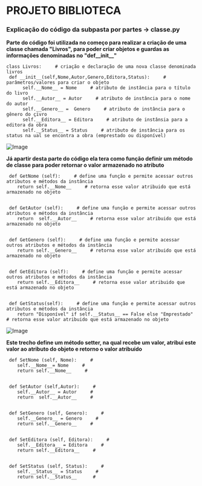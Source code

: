 # PROJETO BIBLIOTECA

### Explicação do código da subpasta por partes -> classe.py



 **Parte do código foi utilizada no começo para realizar a criação de uma classe chamada "Livros", para poder criar objetos e 
guardas as informações denominadas no "def__init__"** <br>

    class Livros:     # criação e declaração de uma nova classe denominada livros
     def __init__(self,Nome,Autor,Genero,Editora,Status):     # parâmetros/valores para criar o objeto
          self.__Nome__ = Nome     # atributo de instância para o título do livro
          self.__Autor__ = Autor     # atributo de instância para o nome do autor
          self.__Genero__ =  Genero     # atributo de instância para o gênero do çivro
          self.__Editora__ = Editora     # atributo de instânsia para a editora da obra
          self.__Status__ = Status     # atributo de instância para os status na ual se encontra a obra (emprestado ou disponível)


![Image](https://github.com/user-attachments/assets/b912d01b-30cd-4384-9855-4a9f54297da9)


**Já apartir desta parte do código ela tera como função definir um método de classe para poder retornar o valor armazenado no atributo** <br> 


     def GetNome (self):     # define uma função e permite acessar outros atributos e métodos da instância 
        return self.__Nome__     # retorna esse valor atribuido que está armazenado no objeto
        
    
     def GetAutor (self):     # define uma função e permite acessar outros atributos e métodos da instância
        return  self.__Autor__     # retorna esse valor atribuido que está armazenado no objeto
        
    
     def GetGenero (self):     # define uma função e permite acessar outros atributos e métodos da instância
        return self.__Genero__     # retorna esse valor atribuido que está armazenado no objeto
        
     
     def GetEditora (self):     # define uma função e permite acessar outros atributos e métodos da instância
        return self.__Editora__     # retorna esse valor atribuido que está armazenado no objeto
        
    
     def GetStatus(self):     # define uma função e permite acessar outros atributos e métodos da instância
        return "Disponível" if self.__Status__ == False else "Emprestado"     # retorna esse valor atribuido que está armazenado no objeto


![Image](https://github.com/user-attachments/assets/b912d01b-30cd-4384-9855-4a9f54297da9)


**Este trecho define um método setter, na qual recebe um valor, atribui este valor ao atributo do objeto e retorno o valor atribuído**<br>
    
     def SetNome (self, Nome):     #
        self.__Nome__= Nome     #
        return self.__Nome__     #

    
     def SetAutor (self,Autor):     #
        self.__Autor__ = Autor     #
        return  self.__Autor__     #

    
     def SetGenero (self, Genero):     #
        self.__Genero__ = Genero     #
        return self.__Genero__     #

    
     def SetEditora (self, Editora):     #
        self.__Editora__ = Editora     #
        return self.__Editora__     #

    
     def SetStatus (self, Status):     #
        self.__Status__ = Status     #
        return self.__Status__      # 
